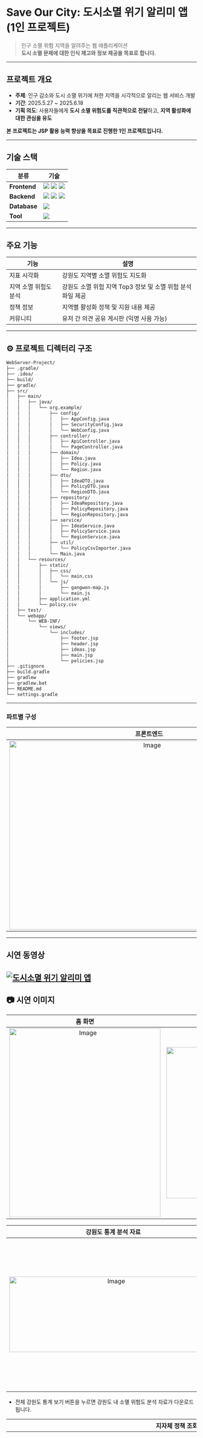 # Save Our City: 도시소멸 위기 알리미 앱 (1인 프로젝트)

> 인구 소멸 위험 지역을 알려주는 웹 애플리케이션  
> **도시 소멸 문제에 대한 인식 제고와 정보 제공을 목표로 합니다.**

---

## 프로젝트 개요

- **주제**: 인구 감소와 도시 소멸 위기에 처한 지역을 시각적으로 알리는 웹 서비스 개발
- **기간**: 2025.5.27 ~ 2025.6.18
- **기획 의도**: 사용자들에게 **도시 소멸 위험도를 직관적으로 전달**하고, **지역 활성화에 대한 관심을 유도**

**본 프로젝트는 JSP 활용 능력 향상을 목표로 진행한 1인 프로젝트입니다.**

---
## 기술 스택

| 분류 | 기술 |
|------|------|
| **Frontend** |<img src="https://img.shields.io/badge/JSP-E84E0F?style=for-the-badge&logo=logoColor=white"> <img src="https://img.shields.io/badge/CSS3-1572B6?style=for-the-badge&logo=CSS3&logoColor=white"> <img src="https://img.shields.io/badge/JavaScript-F7DF1E?style=for-the-badge&logo=JavaScript&logoColor=white"> |
| **Backend** | <img src="https://img.shields.io/badge/java-%23ED8B00.svg?style=for-the-badge&logo=openjdk&logoColor=white"/> <img src="https://img.shields.io/badge/springboot-6DB33F?style=for-the-badge&logo=springboot&logoColor=white"> <img src="https://img.shields.io/badge/Spring%20Data%20JPA-6DB33F.svg?style=for-the-badge&logo=spring&logoColor=white"> |
| **Database** | <img src="https://img.shields.io/badge/mysql-4479A1.svg?style=for-the-badge&logo=mysql&logoColor=white"> |
| **Tool** | <img src="https://img.shields.io/badge/IntelliJIDEA-000000.svg?style=for-the-badge&logo=intellij-idea&logoColor=white">|

---

## 주요 기능

| 기능 | 설명 |
|------|------|
| 지표 시각화 | 강원도 지역별 소멸 위험도 지도화 |
| 지역 소멸 위험도 분석 | 강원도 소멸 위험 지역 Top3 정보 및 소멸 위험 분석 파일 제공 |
| 정책 정보 | 지역별 활성화 정책 및 지원 내용 제공 |
| 커뮤니티 | 유저 간 의견 공유 게시판 (익명 사용 가능) |

---
## ⚙️ 프로젝트 디렉터리 구조


```bash
WebServer-Project/
├── .gradle/
├── .idea/
├── build/
├── gradle/
├── src/
│   ├── main/
│   │   ├── java/
│   │   │   └── org.example/
│   │   │       ├── config/
│   │   │       │   ├── AppConfig.java
│   │   │       │   ├── SecurityConfig.java
│   │   │       │   └── WebConfig.java
│   │   │       ├── controller/
│   │   │       │   ├── ApiController.java
│   │   │       │   └── PageController.java
│   │   │       ├── domain/
│   │   │       │   ├── Idea.java
│   │   │       │   ├── Policy.java
│   │   │       │   └── Region.java
│   │   │       ├── dto/
│   │   │       │   ├── IdeaDTO.java
│   │   │       │   ├── PolicyDTO.java
│   │   │       │   └── RegionDTO.java
│   │   │       ├── repository/
│   │   │       │   ├── IdeaRepository.java
│   │   │       │   ├── PolicyRepository.java
│   │   │       │   └── RegionRepository.java
│   │   │       ├── service/
│   │   │       │   ├── IdeaService.java
│   │   │       │   ├── PolicyService.java
│   │   │       │   └── RegionService.java
│   │   │       ├── util/
│   │   │       │   └── PolicyCsvImporter.java
│   │   │       └── Main.java
│   │   └── resources/
│   │       ├── static/
│   │       │   ├── css/
│   │       │   │   └── main.css
│   │       │   └── js/
│   │       │       ├── gangwon-map.js
│   │       │       └── main.js
│   │       ├── application.yml
│   │       └── policy.csv
│   ├── test/
│   └── webapp/
│       └── WEB-INF/
│           └── views/
│               └── includes/
│                   ├── footer.jsp
│                   ├── header.jsp
│                   ├── ideas.jsp
│                   ├── main.jsp
│                   └── policies.jsp
├── .gitignore
├── build.gradle
├── gradlew
├── gradlew.bat
├── README.md
└── settings.gradle
```
---
### 파트별 구성

| 프론트엔드 | 백엔드 | DB & infra |
|:--:|:--:|:--:|
| <img width="740" height="500" alt="Image" src="https://github.com/user-attachments/assets/cbda620d-c875-44ca-9574-af14a4ed2842" /> |<img width="700" height="400" alt="Image" src="https://github.com/user-attachments/assets/1ee92b6d-d529-43ff-ac12-cb675adbc9f9" /> | <img width="700" height="400" alt="Image" src="https://github.com/user-attachments/assets/09e552ec-cb71-4950-932f-f26079dfe9a3" /> |

---
## 시연 동영상
[![도시소멸 위기 알리미 앱](https://img.youtube.com/vi/QQN08lDmG3M/0.jpg)](https://www.youtube.com/watch?v=QQN08lDmG3M)
---

## 📷 시연 이미지

| 홈 화면 | 지역 소멸 지수 |
|:--:|:--:|
| <img width="400" height="500" alt="Image" src="https://github.com/user-attachments/assets/ee51340f-1c5d-4591-bb7e-a39de66612dd" /> |<img width="600" height="400" alt="Image" src="https://github.com/user-attachments/assets/fd066e6f-c20d-4622-aa5d-487dd7f8e96d" /> | 

| 강원도 통계 분석 자료 | 지역 소멸 지수 |
|:--:|:--:|
| <img width="550" height="200" alt="Image" src="https://github.com/user-attachments/assets/020b0d62-32b2-4205-92d4-2ef6bb2c7686" />  |<img width="500" height="400" alt="Image" src="https://github.com/user-attachments/assets/f84a20d8-c36b-4ade-8aa8-bbb6c14f64f1" />| 

- 전체 강원도 통계 보기 버튼을 누르면 강원도 내 소멸 위험도 분석 자료가 다운로드 됩니다.

| 지자체 정책 조회 | 각 지자체 정책 조회 사이트(예시: 고성군) |
|:--:|:--:|
| <img width="887" height="309" alt="Image" src="https://github.com/user-attachments/assets/9cc400cb-c819-48d3-84c1-a8266b313206" /> |<img width="800" height="802" alt="Image" src="https://github.com/user-attachments/assets/2d9b81a2-7f97-4055-9a16-13283f616ac1" /> | 

- 상세보기 버튼을 누르면 해당 지자체 사이트로 이동하여 정책에 대한 상세 내용을 확인할 수 있습니다.

| 아이디어 공유 게시판 | 익명을 사용한 등록/조회/삭제/수정 기능|
|:--:|:--:|
|<img width="587" height="199" alt="Image" src="https://github.com/user-attachments/assets/57a848dd-bd29-480a-b9bb-ca5fdacf4c72" /> |<img width="590" height="341" alt="Image" src="https://github.com/user-attachments/assets/49020486-881f-4d7c-b344-1bcac6e1995f" /> |

- 익명 기능을 적용하여, 글 작성 시 비밀번호를 입력하고 이후 해당 비밀번호로 본인 글을 수정하거나 삭제할 수 있습니다.
---
### 참고자료
- [NABIS 균형발전종합정보시스템](https://www.nabis.go.kr/)
- [고성군 홈페이지](https://www.gwgs.go.kr/)
- [영월군 홈페이지](https://www.yw.go.kr/www/index.do)
- [태백시 홈페이지](https://www.taebaek.go.kr/www/index.do)
- [카카오 맵 API](https://apis.map.kakao.com/)
- Chat gpt
- Claude ai

